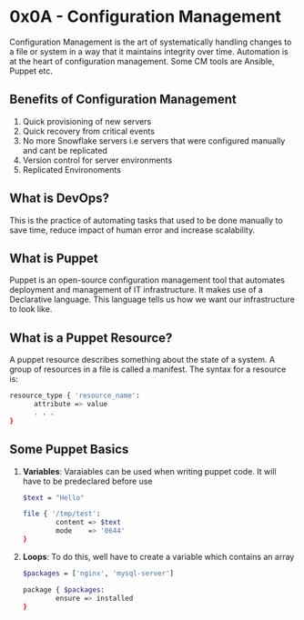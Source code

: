 # 0x0A - Configuration Management
Configuration Management is the art of systematically handling changes to a file or system in a way that it maintains integrity over time. Automation is at the heart of configuration management. Some CM tools are Ansible, Puppet etc.

## Benefits of Configuration Management
1. Quick provisioning of new servers
2. Quick recovery from critical events
3. No more Snowflake servers i.e servers that were configured manually and cant be replicated
4. Version control for server environments
5. Replicated Environoments

## What is DevOps?
This is the practice of automating tasks that used to be done manually to save time, reduce impact of human error and increase scalability.

## What is Puppet
Puppet is an open-source configuration management tool that automates deployment and management of IT infrastructure. It makes use of a Declarative language. This language tells us how we want our infrastructure to look like.

## What is a Puppet Resource?
A puppet resource describes something about the state of a system. A group of resources in a file is called a manifest. The syntax for a resource is:
```bash
resource_type { 'resource_name':
      attribute => value
      . . .
}
```

## Some Puppet Basics
1. **Variables**: Varaiables can be used when writing puppet code. It will have to be predeclared before use
   
    ```bash
    $text = "Hello"

    file { '/tmp/test':
            content => $text
            mode    => '0644'
    }
    ```
2. **Loops**: To do this, well have to create a variable which contains an array

    ```bash
    $packages = ['nginx', 'mysql-server']

    package { $packages:
            ensure => installed
    }
    ```
